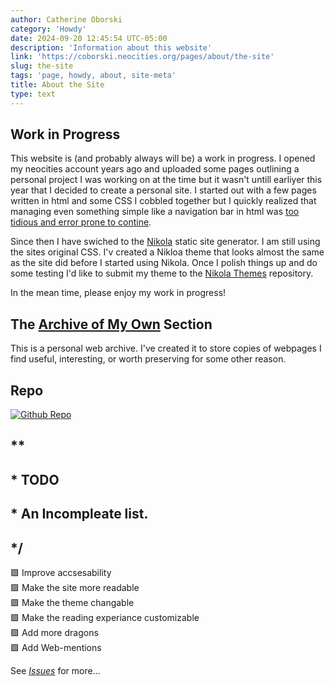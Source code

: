 ```yaml
---
author: Catherine Oborski
category: 'Howdy'
date: 2024-09-20 12:45:54 UTC-05:00
description: 'Information about this website'
link: 'https://coborski.neocities.org/pages/about/the-site'
slug: the-site
tags: 'page, howdy, about, site-meta'
title: About the Site
type: text
---
```

## Work in Progress

This website is (and probably always will be) a work in progress. I opened my neocities account years ago and uploaded some pages outlining a personal project I was working on at the time but it wasn't untill earliyer this year that I decided to create a personal site. I started out with a few pages written in html and some CSS I cobbled together but I quickly realized that managing even something simple like a navigation bar in html was [too tidious and error prone to contine](https://coborski.bearblog.dev/ok-so-on-a-slightly-more-technical-note/).

Since then I have swiched to the [Nikola](https://github.com/getnikola/nikola) static site generator. I am still using the sites original CSS. I'v created a Nikloa theme that looks almost the same as the site did before I started using Nikola. Once I polish things up and do some testing I'd like to submit my theme to the [Nikola Themes](https://github.com/getnikola/nikola-themes) repository.

In the mean time, please enjoy my work in progress!


## The [Archive of My Own](https://coborski.neocities.org/pages/AM3/) Section

This is a personal web archive. I've created it to store copies of webpages I find useful, interesting, or worth preserving for some other reason.


## Repo
[![Github Repo](https://github-readme-stats.vercel.app/api/pin/?username=coborski&repo=neocities&theme=tokyonight)](https://github.com/cOborski/neocities)

## **
## * TODO
## * An Incompleate list.
## */

🟪 Improve accsesability
<br>
🟪 Make the site more readable
<br>
🟪 Make the theme changable
<br>
🟪 Make the reading experiance customizable
<br>
🟪 Add more dragons
<br>
🟪 Add Web-mentions
<br>

See [*Issues*](https://github.com/cOborski/neocities/issues) for more...
